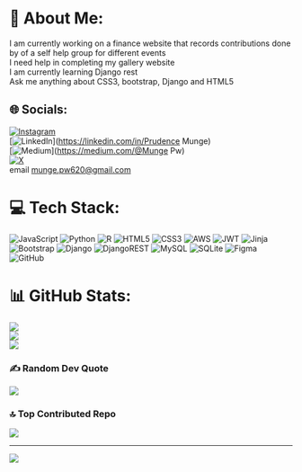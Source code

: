 # 💫 About Me:
I am currently working on a finance website that records contributions done by of a self help group for different events <br>I need help in completing my gallery website<br>I am currently learning Django rest<br>Ask me anything about CSS3, bootstrap, Django and HTML5<br>


## 🌐 Socials:
[![Instagram](https://img.shields.io/badge/Instagram-%23E4405F.svg?logo=Instagram&logoColor=white)](https://instagram.com/_p_mu.nge)<br>[![LinkedIn](https://img.shields.io/badge/LinkedIn-%230077B5.svg?logo=linkedin&logoColor=white)](https://linkedin.com/in/Prudence Munge)<br> [![Medium](https://img.shields.io/badge/Medium-12100E?logo=medium&logoColor=white)](https://medium.com/@Munge Pw) <br>[![X](https://img.shields.io/badge/X-black.svg?logo=X&logoColor=white)](https://x.com/p_munge) <br> email  munge.pw620@gmail.com

# 💻 Tech Stack:
![JavaScript](https://img.shields.io/badge/javascript-%23323330.svg?style=for-the-badge&logo=javascript&logoColor=%23F7DF1E) ![Python](https://img.shields.io/badge/python-3670A0?style=for-the-badge&logo=python&logoColor=ffdd54) ![R](https://img.shields.io/badge/r-%23276DC3.svg?style=for-the-badge&logo=r&logoColor=white) ![HTML5](https://img.shields.io/badge/html5-%23E34F26.svg?style=for-the-badge&logo=html5&logoColor=white) ![CSS3](https://img.shields.io/badge/css3-%231572B6.svg?style=for-the-badge&logo=css3&logoColor=white) ![AWS](https://img.shields.io/badge/AWS-%23FF9900.svg?style=for-the-badge&logo=amazon-aws&logoColor=white) ![JWT](https://img.shields.io/badge/JWT-black?style=for-the-badge&logo=JSON%20web%20tokens) ![Jinja](https://img.shields.io/badge/jinja-white.svg?style=for-the-badge&logo=jinja&logoColor=black) ![Bootstrap](https://img.shields.io/badge/bootstrap-%238511FA.svg?style=for-the-badge&logo=bootstrap&logoColor=white) ![Django](https://img.shields.io/badge/django-%23092E20.svg?style=for-the-badge&logo=django&logoColor=white) ![DjangoREST](https://img.shields.io/badge/DJANGO-REST-ff1709?style=for-the-badge&logo=django&logoColor=white&color=ff1709&labelColor=gray) ![MySQL](https://img.shields.io/badge/mysql-4479A1.svg?style=for-the-badge&logo=mysql&logoColor=white) ![SQLite](https://img.shields.io/badge/sqlite-%2307405e.svg?style=for-the-badge&logo=sqlite&logoColor=white) ![Figma](https://img.shields.io/badge/figma-%23F24E1E.svg?style=for-the-badge&logo=figma&logoColor=white) ![GitHub](https://img.shields.io/badge/github-%23121011.svg?style=for-the-badge&logo=github&logoColor=white)
# 📊 GitHub Stats:
![](https://github-readme-stats.vercel.app/api?username=pmunge&theme=dark&hide_border=false&include_all_commits=false&count_private=false)<br/>
![](https://github-readme-streak-stats.herokuapp.com/?user=pmunge&theme=dark&hide_border=false)<br/>
![](https://github-readme-stats.vercel.app/api/top-langs/?username=pmunge&theme=dark&hide_border=false&include_all_commits=false&count_private=false&layout=compact)

### ✍️ Random Dev Quote
![](https://quotes-github-readme.vercel.app/api?type=horizontal&theme=radical)

### 🔝 Top Contributed Repo
![](https://github-contributor-stats.vercel.app/api?username=pmunge&limit=5&theme=dark&combine_all_yearly_contributions=true)

---
[![](https://visitcount.itsvg.in/api?id=pmunge&icon=0&color=0)](https://visitcount.itsvg.in)

<!-- Proudly created with GPRM ( https://gprm.itsvg.in ) -->

